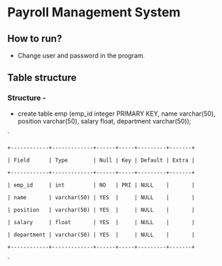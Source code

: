 # Payroll Management System

## How to run?
- Change user and password in the program.

## Table structure
### Structure - 
- create table emp (emp_id integer PRIMARY KEY, name varchar(50), position varchar(50), salary float, department varchar(50));

`

    +------------+-------------+------+-----+---------+-------+

    | Field      | Type        | Null | Key | Default | Extra |

    +------------+-------------+------+-----+---------+-------+

    | emp_id     | int         | NO   | PRI | NULL    |       |

    | name       | varchar(50) | YES  |     | NULL    |       |

    | position   | varchar(50) | YES  |     | NULL    |       |

    | salary     | float       | YES  |     | NULL    |       |

    | department | varchar(50) | YES  |     | NULL    |       |

    +------------+-------------+------+-----+---------+-------+
`